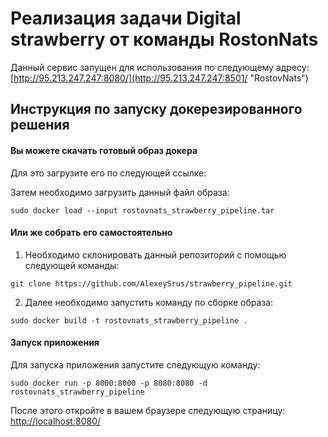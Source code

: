 # Реализация задачи Digital strawberry от команды RostonNats

Данный сервис запущен для использования по следующему адресу: 
[http://95.213.247.247:8080/](http://95.213.247.247:8501/ "RostovNats")

## Инструкция по запуску докерезированного решения
#### Вы можете скачать готовый образ докера
Для это загрузите его по следующей ссылке: [](https://yadi.sk/d/hVr5kLqNfMGILA "Yandex Disk")

Затем необходимо загрузить данный файл образа:
```shell
sudo docker load --input rostovnats_strawberry_pipeline.tar
```

#### Или же собрать его самостоятельно
1. Необходимо склонировать данный репозиторий с помощью следующей команды:
```shell
git clone https://github.com/AlexeySrus/strawberry_pipeline.git
```
2. Далее необходимо запустить команду по сборке образа:
```shell
sudo docker build -t rostovnats_strawberry_pipeline .
```


#### Запуск приложения
Для запуска приложения запустите следующую команду:
```shell
sudo docker run -p 8000:8000 -p 8080:8080 -d rostovnats_strawberry_pipeline
```

После этого откройте в вашем браузере следующую страницу: 
[http://localhost:8080/](http://localhost:8080/ "RostovNats")